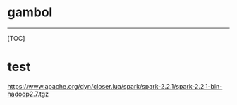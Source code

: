 # gambol
-----

[TOC]

# test

https://www.apache.org/dyn/closer.lua/spark/spark-2.2.1/spark-2.2.1-bin-hadoop2.7.tgz
